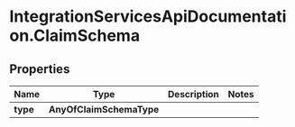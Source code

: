 # IntegrationServicesApiDocumentation.ClaimSchema

## Properties
Name | Type | Description | Notes
------------ | ------------- | ------------- | -------------
**type** | **AnyOfClaimSchemaType** |  | 
